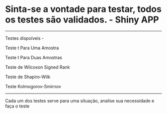 # Sinta-se a vontade para testar, todos os testes são validados. - Shiny APP
******
Testes dispoíveis -

Teste t Para Uma Amostra 

Teste t Para Duas Amostras

Teste de Wilcoxon Signed Rank 

Teste de Shapiro-Wilk

Teste Kolmogorov-Smirnov
****

Cada um dos testes serve para uma situação, analise sua necessidade e faça o teste
